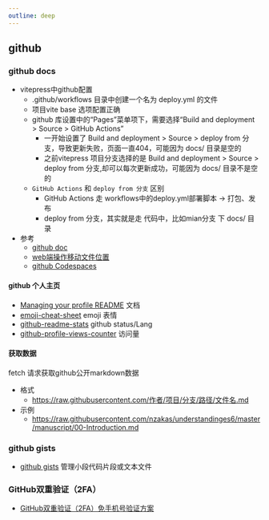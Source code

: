 ```yaml
---
outline: deep
---
```

## github
### github docs
- vitepress中github配置
  - .github/workflows 目录中创建一个名为 deploy.yml 的文件
  - 项目vite base 选项配置正确
  - github 库设置中的“Pages”菜单项下，需要选择“Build and deployment > Source > GitHub Actions”
    - 一开始设置了 Build and deployment > Source > deploy from 分支，导致更新失败，页面一直404，可能因为 docs/ 目录是空的
    - 之前vitepress 项目分支选择的是 Build and deployment > Source > deploy from 分支,却可以每次更新成功，可能因为 docs/ 目录不是空的
  - `GitHub Actions` 和 `deploy from 分支` 区别
    - GitHub Actions 走 workflows中的deploy.yml部署脚本 -> 打包、发布
    - deploy from 分支，其实就是走 代码中，比如mian分支 下 docs/ 目录
- 参考
  - [github doc](https://docs.github.com/zh/get-started)
  - [web端操作移动文件位置 ](https://docs.github.com/zh/repositories/working-with-files/managing-files/moving-a-file-to-a-new-location)
  - [github Codespaces](https://docs.github.com/en/codespaces/quickstart)

#### github 个人主页
- [Managing your profile README](https://docs.github.com/en/account-and-profile/setting-up-and-managing-your-github-profile/customizing-your-profile/managing-your-profile-readme) 文档
- [emoji-cheat-sheet](https://www.webfx.com/tools/emoji-cheat-sheet/) emoji 表情
- [github-readme-stats](https://github.com/anuraghazra/github-readme-stats/blob/master/docs/readme_cn.md) github status/Lang
- [github-profile-views-counter](https://github.com/antonkomarev/github-profile-views-counter?tab=readme-ov-file) 访问量
#### 获取数据
fetch 请求获取github公开markdown数据
- 格式
  - https://raw.githubusercontent.com/作者/项目/分支/路径/文件名.md
- 示例
  - https://raw.githubusercontent.com/nzakas/understandinges6/master/manuscript/00-Introduction.md

### github gists
- [github gists](https://gist.github.com/discover) 管理小段代码片段或文本文件

### GitHub双重验证（2FA）
- [GitHub双重验证（2FA）免手机号验证方案](https://juejin.cn/post/7293786856063434761)

